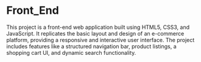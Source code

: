 # Front_End
This project is a front-end web application built using HTML5, CSS3, and JavaScript. It replicates the basic layout and design of an e-commerce platform, providing a responsive and interactive user interface. The project includes features like a structured navigation bar, product listings, a shopping cart UI, and dynamic search functionality.
